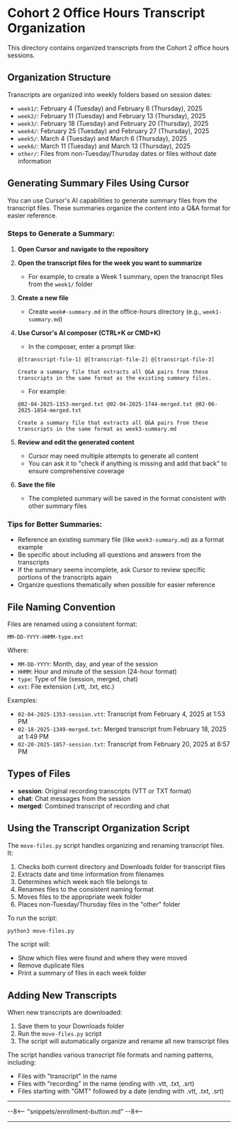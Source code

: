 # Cohort 2 Office Hours Transcript Organization

This directory contains organized transcripts from the Cohort 2 office hours sessions.

## Organization Structure

Transcripts are organized into weekly folders based on session dates:

- `week1/`: February 4 (Tuesday) and February 6 (Thursday), 2025
- `week2/`: February 11 (Tuesday) and February 13 (Thursday), 2025
- `week3/`: February 18 (Tuesday) and February 20 (Thursday), 2025
- `week4/`: February 25 (Tuesday) and February 27 (Thursday), 2025
- `week5/`: March 4 (Tuesday) and March 6 (Thursday), 2025
- `week6/`: March 11 (Tuesday) and March 13 (Thursday), 2025
- `other/`: Files from non-Tuesday/Thursday dates or files without date information

## Generating Summary Files Using Cursor

You can use Cursor's AI capabilities to generate summary files from the transcript files. These summaries organize the content into a Q&A format for easier reference.

### Steps to Generate a Summary:

1. **Open Cursor and navigate to the repository**

2. **Open the transcript files for the week you want to summarize**

   - For example, to create a Week 1 summary, open the transcript files from the `week1/` folder

3. **Create a new file**

   - Create `week#-summary.md` in the office-hours directory (e.g., `week1-summary.md`)

4. **Use Cursor's AI composer (CTRL+K or CMD+K)**

   - In the composer, enter a prompt like:

   ```
   @[transcript-file-1] @[transcript-file-2] @[transcript-file-3]

   Create a summary file that extracts all Q&A pairs from these transcripts in the same format as the existing summary files.
   ```

   - For example:

   ```
   @02-04-2025-1353-merged.txt @02-04-2025-1744-merged.txt @02-06-2025-1854-merged.txt

   Create a summary file that extracts all Q&A pairs from these transcripts in the same format as week3-summary.md
   ```

5. **Review and edit the generated content**

   - Cursor may need multiple attempts to generate all content
   - You can ask it to "check if anything is missing and add that back" to ensure comprehensive coverage

6. **Save the file**
   - The completed summary will be saved in the format consistent with other summary files

### Tips for Better Summaries:

- Reference an existing summary file (like `week3-summary.md`) as a format example
- Be specific about including all questions and answers from the transcripts
- If the summary seems incomplete, ask Cursor to review specific portions of the transcripts again
- Organize questions thematically when possible for easier reference

## File Naming Convention

Files are renamed using a consistent format:

```
MM-DD-YYYY-HHMM-type.ext
```

Where:

- `MM-DD-YYYY`: Month, day, and year of the session
- `HHMM`: Hour and minute of the session (24-hour format)
- `type`: Type of file (session, merged, chat)
- `ext`: File extension (.vtt, .txt, etc.)

Examples:

- `02-04-2025-1353-session.vtt`: Transcript from February 4, 2025 at 1:53 PM
- `02-18-2025-1349-merged.txt`: Merged transcript from February 18, 2025 at 1:49 PM
- `02-20-2025-1857-session.txt`: Transcript from February 20, 2025 at 6:57 PM

## Types of Files

- **session**: Original recording transcripts (VTT or TXT format)
- **chat**: Chat messages from the session
- **merged**: Combined transcript of recording and chat

## Using the Transcript Organization Script

The `move-files.py` script handles organizing and renaming transcript files. It:

1. Checks both current directory and Downloads folder for transcript files
2. Extracts date and time information from filenames
3. Determines which week each file belongs to
4. Renames files to the consistent naming format
5. Moves files to the appropriate week folder
6. Places non-Tuesday/Thursday files in the "other" folder

To run the script:

```bash
python3 move-files.py
```

The script will:

- Show which files were found and where they were moved
- Remove duplicate files
- Print a summary of files in each week folder

## Adding New Transcripts

When new transcripts are downloaded:

1. Save them to your Downloads folder
2. Run the `move-files.py` script
3. The script will automatically organize and rename all new transcript files

The script handles various transcript file formats and naming patterns, including:

- Files with "transcript" in the name
- Files with "recording" in the name (ending with .vtt, .txt, .srt)
- Files starting with "GMT" followed by a date (ending with .vtt, .txt, .srt)

---

--8<--
"snippets/enrollment-button.md"
--8<--

---
